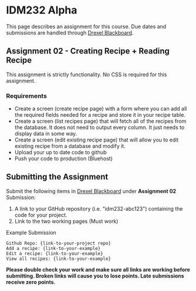 # IDM232 Alpha

This page describes an assignment for this course. Due dates and submissions are handled through [Drexel Blackboard](https://learn.dcollege.net/).

## Assignment 02 - Creating Recipe + Reading Recipe

This assignment is strictly functionality. No CSS is required for this assignment.

### Requirements

- Create a screen (create recipe page) with a form where you can add all the required fields needed for a recipe and store it in your recipe table.
- Create a screen (list recipes page) that will fetch all of the recipes from the database. It does not need to output every column. It just needs to display data in some way.
- Create a screen (edit existing recipe page) that will allow you to edit existing recipe from a database and modify it.
- Upload your up to date code to github
- Push your code to production (Bluehost)

## Submitting the Assignment

Submit the following items in [Drexel Blackboard](https://learn.dcollege.net/) under **Assignment 02** Submission:

1. A link to your GitHub repository (i.e. "idm232-abc123") containing the code for your project.
2. Link to the two working pages (Must work)

Example Submission

```
Github Repo: {link-to-your-project repo}
Add a recipe: {link-to-your-example}
Edit a recipe: {link-to-your-example}
View all recipes: {link-to-your-example}

```

**Please double check your work and make sure all links are working before submitting. Broken links will cause you to lose points. Late submissions receive zero points.**
